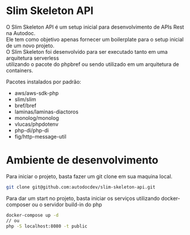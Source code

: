 # Slim Skeleton API

O Slim Skeleton API é um setup inicial para desenvolvimento de APIs Rest na Autodoc.  
Ele tem como objetivo apenas fornecer um boilerplate para o setup inicial de um novo projeto.  
O Slim Skeleton foi desenvolvido para ser executado tanto em uma arquitetura serverless  
utilizando o pacote do phpbref ou sendo utilizado em um arquitetura de containers.  

Pacotes instalados por padrão:

* aws/aws-sdk-php
* slim/slim
* bref/bref
* laminas/laminas-diactoros
* monolog/monolog
* vlucas/phpdotenv
* php-di/php-di
* fig/http-message-util

# Ambiente de desenvolvimento

Para iniciar o projeto, basta fazer um git clone em sua maquina local.  

```sh
git clone git@github.com:autodocdev/slim-skeleton-api.git
```

Para dar um start no projeto, basta iniciar os serviços utilizando docker-composer ou o servidor build-in do php  

```sh
docker-compose up -d
// ou
php -S localhost:8080 -t public
```
